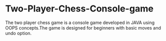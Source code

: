 # Two-Player-Chess-Console-game

The two player chess game is a console game developed in JAVA using OOPS
concepts.The game is designed for beginners with basic moves and
undo option.

